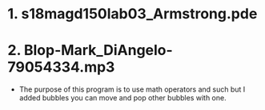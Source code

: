  # 1. s18magd150lab03_Armstrong.pde
 # 2. Blop-Mark_DiAngelo-79054334.mp3
  * The purpose of this program is to use math operators and such but I added bubbles you can move and pop other bubbles with one.
